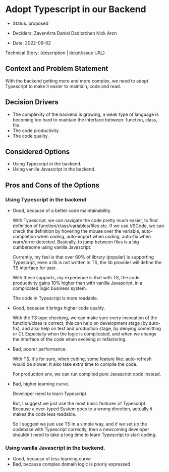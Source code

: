 # Adopt Typescript in our Backend

* Status: proposed 
<!-- {proposed | rejected | accepted | deprecated | … | superseded by [ADR-0005](0005-example.md)} --> <!-- optional -->
* Deciders: ZavenArra Daniel Dadiorchen Nick Aron
<!-- Find deciders here: https://github.com/orgs/Greenstand/people  -->
* Date: 2022-06-02 <!-- optional -->

Technical Story: {description | ticket/issue URL} <!-- optional -->

## Context and Problem Statement

With the backend getting more and more complex, we need to adopt Typescript to make it easier to maintain, code and read.

## Decision Drivers <!-- optional -->

* The complexity of the backend is growing, a weak type of language is becoming too hard to maintain the interface between: function, class, file.
* The code productivity.
* The code quality.

## Considered Options

* Using Typescript in the backend.
* Using vanilla Javascript in the backend.

<!-- ## Decision Outcome

Chosen option: "{option 1}", because {justification. e.g., only option, which meets k.o. criterion decision driver | which resolves force {force} | … | comes out best (see below)}.

### Positive Consequences 

* {e.g., improvement of quality attribute satisfaction, follow-up decisions required, …}
* …

### Negative Consequences 

* {e.g., compromising quality attribute, follow-up decisions required, …}
* … -->

## Pros and Cons of the Options <!-- optional -->

###  Using Typescript in the backend

* Good, because of a better code maintainability.

  With Typescript, we can navigate the code pretty much easier, to find definition of function/class/variables/files etc. If we use VSCode, we can check the definition by hovering the mouse over the variable, auto-completion when coding, auto-import when coding, auto-fix when warn/error detected. Basically, to jump between files is a big cumbersome using vanilla Javascript.

  Currently, my feel is that over 60% of library (popular) is supporting Typescript, even a lib is not written in TS, the lib provider will define the TS interface for user.

  With these supports, my experience is that with TS, the code productivity gains 10% higher than with vanilla Javascript, in a complicated logic business system.

  The code in Typescript is more readable.

* Good, because it brings higher code quality. 

  With the TS type checking, we can make sure every invocation of the function/class is correct, this can help on development stage (by auto-fix), and also help on test and production stage, by denying committing or CI. Especially when the logic is complicated, and when we change the interface of the code when evolving or refactoring.

* Bad, poorer performance. 

  With TS, it's for sure, when coding, some feature like: auto-refresh would be slower. It also take extra time to compile the code.

  For production env, we can run complied pure Javascript code instead.

* Bad, higher learning curve. 

  Developer need to learn Typescript.

  But, I suggest we just use the most basic features of Typescript. Because a over-typed System goes to a wrong direction, actually it makes the code less readable.

  So I suggest we just use TS in a simple way, and if we set up the codebase with Typescript correctly, then a newcoming developer shouldn't need to take a long time to learn Typescript to start coding. 

### Using vanilla Javascript in the backend.

* Good, because of less learning curve
* Bad, because complex domain logic is poorly expressed
